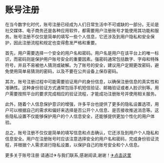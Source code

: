 # 账号注册

在当今数字化时代，账号注册已经成为人们日常生活中不可或缺的一部分。无论是社交媒体、电子商务还是各种应用软件，都需要用户注册账号才能使用其功能和服务。账号注册不仅仅是简单的填写一些个人信息，它还涉及到用户隐私和安全保护，因此注册流程和规定也变得愈发严格和重要。

首先，用户需要选择一个安全的用户名和密码。用户名是用户在该平台上的唯一标识，而密码则是保护用户账号安全的重要因素。强密码通常包括数字、字母和特殊符号，并且不易被他人猜测或破解。为了账号的安全，建议用户定期更改密码，避免使用简单易猜测的密码，以及不要在公共设备上保存密码。

其次，账号注册过程中可能需要验证用户的身份信息，以确保注册信息的真实性和准确性。这种身份验证方式通常包括手机短信验证、邮箱验证或者人脸识别等。用户需要按照平台的要求完成相应的验证流程，才能成功注册账号并使用相关服务。

此外，随着个人信息保护意识的增强，许多平台也提供了更多的隐私设置选项，用户可以根据自己的需求和偏好来选择是否公开个人信息、是否接收推送消息等。这些隐私设置不仅能够保护用户的个人信息安全，还能够提供更加个性化的用户体验。

总之，账号注册不仅仅是简单的填写信息和点击确认，它还涉及到用户个人隐私和信息安全。用户在注册账号时应该注意选择安全的用户名和密码，完成身份验证流程，并根据个人需求进行隐私设置，以保护自己的账号安全和个人信息。

更多关于账号注册 请通过✈与我们联系,感谢阅读,谢谢！[✈点击这里](https://t.me/lm999bot)